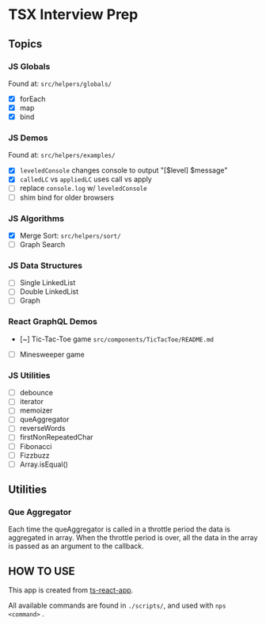 # TSX Interview Prep

## Topics

### JS Globals

Found at: `src/helpers/globals/`

- [x] forEach
- [x] map
- [x] bind

### JS Demos

Found at: `src/helpers/examples/`

- [x] `leveledConsole` changes console to output "[$level] $message"
- [x]  `calledLC` vs `appliedLC` uses call vs apply
- [ ] replace `console.log` w/ `leveledConsole`
- [ ] shim bind for older browsers

### JS Algorithms

- [x] Merge Sort: `src/helpers/sort/`
- [ ] Graph Search

### JS Data Structures

- [ ] Single LinkedList
- [ ] Double LinkedList
- [ ] Graph

### React GraphQL Demos

- [~] Tic-Tac-Toe game  `src/components/TicTacToe/README.md`
- [ ] Minesweeper game

### JS Utilities

- [ ] debounce
- [ ] iterator
- [ ] memoizer
- [ ] queAggregator
- [ ] reverseWords
- [ ] firstNonRepeatedChar
- [ ] Fibonacci
- [ ] Fizzbuzz
- [ ] Array.isEqual()

## Utilities

### Que Aggregator

Each time the queAggregator is called in a throttle period the data is aggregated in array.
When the throttle period is over, all the data in the array is passed as an argument to the callback.

## HOW TO USE

This app is created from [ts-react-app](https://github.com/Falieson/2018-typescript-react-app).

All available commands are found in `./scripts/`, and used with `nps <command>` .
